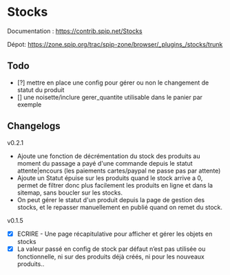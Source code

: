 # Stocks

Documentation :
https://contrib.spip.net/Stocks

Dépot:
https://zone.spip.org/trac/spip-zone/browser/_plugins_/stocks/trunk

## Todo

- [?] mettre en place une config pour gérer ou non le changement de statut du produit
- [] une noisette/inclure gerer_quantite utilisable dans le panier par exemple



## Changelogs


v0.2.1
- Ajoute une fonction de décrémentation du stock des produits au moment du passage a payé d'une commande
depuis le statut attente|encours (les paiements cartes/paypal ne passe pas par attente)
- Ajoute un Statut épuise sur les produits quand le stock arrive a 0, permet de filtrer donc plus facilement les produits en ligne et dans la sitemap, sans boucler sur les stocks.
- On peut gérer le statut d'un produit depuis la page de gestion des stocks, et le repasser manuellement en publié quand on remet du stock.


v0.1.5
- [X] ECRIRE - Une page récapitulative pour afficher et gérer les objets en stocks
- [X] La valeur passé en config de stock par défaut n’est pas utilisée ou fonctionnelle, ni sur des produits déjà créés, ni pour les nouveaux produits..
